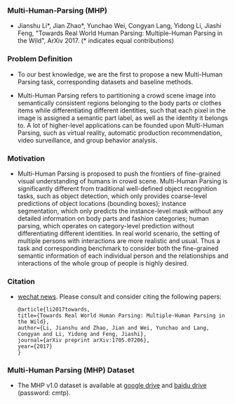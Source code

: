 ### Multi-Human-Parsing (MHP)
- Jianshu Li*, Jian Zhao*, Yunchao Wei, Congyan Lang, Yidong Li, Jiashi Feng, "Towards Real World Human Parsing: Multiple-Human Parsing in the Wild", ArXiv 2017. (* indicates equal contributions)


### Problem Definition
- To our best knowledge, we are the first to propose a new Multi-Human Parsing task, corresponding datasets and baseline methods.


- Multi-Human Parsing refers to partitioning a crowd scene image into semantically consistent regions belonging to the body parts or clothes items while differentiating different identities, such that each pixel in the image is assigned a semantic part label, as well as the identity it belongs to. A lot of higher-level applications can be founded upon Multi-Human Parsing, such as virtual reality, automatic production recommendation, video surveillance, and group behavior analysis.


### Motivation
- Multi-Human Parsing is proposed to push the frontiers of fine-grained visual understanding of humans in crowd scene. Multi-Human Parsing is significantly different from traditional well-defined object recognition tasks, such as object detection, which only provides coarse-level predictions of object locations (bounding boxes); instance segmentation, which only predicts the instance-level mask without any detailed information on body parts and fashion categories; human parsing, which operates on category-level prediction without  differentiating different identities. In real world scenario, the setting of multiple persons with interactions are more realistic and usual. Thus a task and corresponding benchmark to consider both the fine-grained semantic information of each individual person and the relationships and interactions of the whole group of people is highly desired.


### Citation
- [wechat news](https://mp.weixin.qq.com/s/tfiPHvkhPW4HDEUzBMseGQ). Please consult and consider citing the following papers:


      @article{li2017towards,
      title={Towards Real World Human Parsing: Multiple-Human Parsing in the Wild},
      author={Li, Jianshu and Zhao, Jian and Wei, Yunchao and Lang, Congyan and Li, Yidong and Feng, Jiashi},
      journal={arXiv preprint arXiv:1705.07206},
      year={2017}
      }
  
  
### Multi-Human Parsing (MHP) Dataset
- The MHP v1.0 dataset is available at [google drive](https://drive.google.com/file/d/1hTS8QJBuGdcppFAr_bvW2tsD9hW_ptr5/view?usp=sharing) and [baidu drive](https://pan.baidu.com/s/1mjTtWqW) (password: cmtp).
